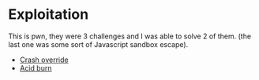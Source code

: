 # Exploitation

This is pwn, they were 3 challenges and I was able to solve 2 of them. (the last one was some sort of Javascript sandbox escape).  

- [Crash override](./crash_override.md)
- [Acid burn](./acid_burn.md)

